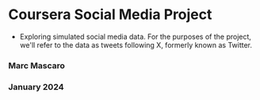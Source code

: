 # Coursera Social Media Project
- Exploring simulated social media data. For the purposes of the project, we'll refer to the data as tweets following X, formerly known as Twitter.

### Marc Mascaro
### January 2024
